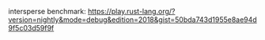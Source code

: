 


intersperse benchmark: https://play.rust-lang.org/?version=nightly&mode=debug&edition=2018&gist=50bda743d1955e8ae94d9f5c03d59f9f
